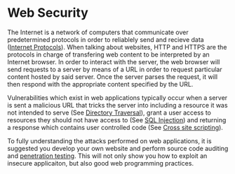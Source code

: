 # Web Security
The Internet is a network of computers that communicate over predetermined protocols in order to reliablely send and recieve data ([Internet Protocols](http://en.wikipedia.org/wiki/Internet_Protocol)). When talking about websites, HTTP and HTTPS are the protocols in charge of transfering web content to be interpreted by an Internet browser. In order to interact with the server, the web browser will send requests to a server by means of a URL in order to request particular content hosted by said server. Once the server parses the request, it will then respond with the appropriate content specified by the URL.

Vulnerabilities which exist in web applications typically occur when a server is sent a malicious URL that tricks the server into including a resource it was not intended to serve (See [Directory Traversal]()), grant a user access to resources they should not have access to (See [SQL Injection](https://www.owasp.org/index.php/SQL_Injection)) and returning a response which contains user controlled code (See [Cross site scripting](https://www.owasp.org/index.php/Cross-site_Scripting_(XSS))).

To fully understanding the attacks performed on web applications, it is suggested you develop your own website and perform source code auditing and [penetration testing](http://en.wikipedia.org/wiki/Penetration_test). This will not only show you how to exploit an insecure applicaiton, but also good web programming practices.

